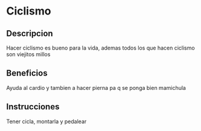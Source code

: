 # Ciclismo

## Descripcion
Hacer ciclismo es bueno para la vida, ademas todos los que hacen ciclismo son viejitos millos

## Beneficios
Ayuda al cardio y tambien a hacer pierna pa q se ponga bien mamichula

## Instrucciones
Tener cicla, montarla y pedalear
